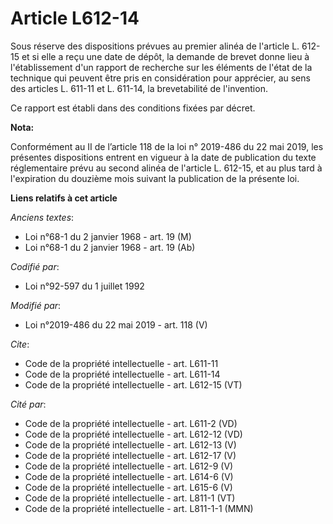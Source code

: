 # Article L612-14

Sous réserve des dispositions prévues au premier alinéa de l'article L. 612-15 et si elle a reçu une date de dépôt, la
demande de brevet donne lieu à l'établissement d'un rapport de recherche sur les éléments de l'état de la technique qui
peuvent être pris en considération pour apprécier, au sens des articles L. 611-11 et L. 611-14, la brevetabilité de
l'invention. 

Ce rapport est établi dans des conditions fixées par décret.

**Nota:**

Conformément au II de l’article 118 de la loi n° 2019-486 du 22 mai 2019, les présentes dispositions entrent en vigueur à la
date de publication du texte réglementaire prévu au second alinéa de l'article L. 612-15, et au plus tard à l'expiration du
douzième mois suivant la publication de la présente loi.

**Liens relatifs à cet article**

_Anciens textes_:

  - Loi n°68-1 du 2 janvier 1968 - art. 19 (M)
  - Loi n°68-1 du 2 janvier 1968 - art. 19 (Ab)

_Codifié par_:

  - Loi n°92-597 du 1 juillet 1992

_Modifié par_:

  - Loi n°2019-486 du 22 mai 2019 - art. 118 (V)

_Cite_:

  - Code de la propriété intellectuelle - art. L611-11
  - Code de la propriété intellectuelle - art. L611-14
  - Code de la propriété intellectuelle - art. L612-15 (VT)

_Cité par_:

  - Code de la propriété intellectuelle - art. L611-2 (VD)
  - Code de la propriété intellectuelle - art. L612-12 (VD)
  - Code de la propriété intellectuelle - art. L612-13 (V)
  - Code de la propriété intellectuelle - art. L612-17 (V)
  - Code de la propriété intellectuelle - art. L612-9 (V)
  - Code de la propriété intellectuelle - art. L614-6 (V)
  - Code de la propriété intellectuelle - art. L615-6 (V)
  - Code de la propriété intellectuelle - art. L811-1 (VT)
  - Code de la propriété intellectuelle - art. L811-1-1 (MMN)
